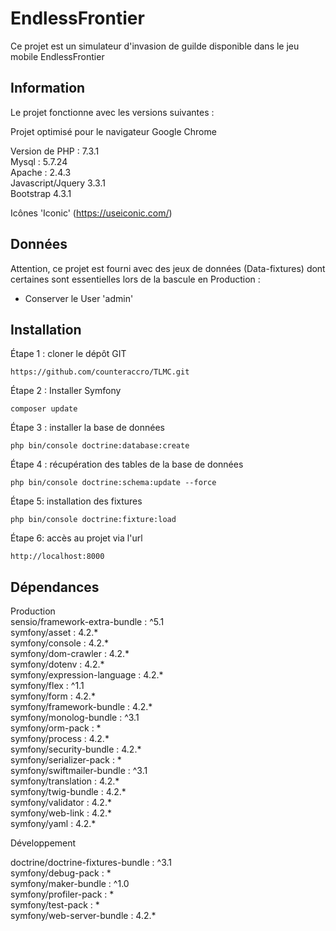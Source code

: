 # EndlessFrontier
Ce projet est un simulateur d'invasion de guilde disponible dans le jeu mobile EndlessFrontier

Information  
------------

Le projet fonctionne avec les versions suivantes :

Projet optimisé pour le navigateur Google Chrome

Version de PHP : 7.3.1  
Mysql : 5.7.24   
Apache : 2.4.3   
Javascript/Jquery 3.3.1  
Bootstrap 4.3.1  

Icônes 'Iconic' 
(https://useiconic.com/)


Données
------------

Attention, ce projet est fourni avec des jeux de données (Data-fixtures) dont certaines sont essentielles lors de la bascule en Production :
- Conserver le User 'admin'


Installation
------------

Étape 1 : cloner le dépôt GIT

`https://github.com/counteraccro/TLMC.git`

Étape 2 : Installer Symfony

`composer update`

Étape 3 : installer la base de données

`php bin/console doctrine:database:create`

Étape 4 : récupération des tables de la base de données

`php bin/console doctrine:schema:update --force`

Étape 5: installation des fixtures

`php bin/console doctrine:fixture:load`

Étape 6: accès au projet via l'url

`http://localhost:8000`


Dépendances
------------

Production  
sensio/framework-extra-bundle : ^5.1      
symfony/asset : 4.2.*      
symfony/console : 4.2.*      
symfony/dom-crawler : 4.2.*      
symfony/dotenv : 4.2.*      
symfony/expression-language : 4.2.*      
symfony/flex : ^1.1      
symfony/form : 4.2.*      
symfony/framework-bundle : 4.2.*      
symfony/monolog-bundle : ^3.1      
symfony/orm-pack : *      
symfony/process : 4.2.*      
symfony/security-bundle : 4.2.*      
symfony/serializer-pack : *      
symfony/swiftmailer-bundle : ^3.1      
symfony/translation : 4.2.*      
symfony/twig-bundle : 4.2.*      
symfony/validator : 4.2.*      
symfony/web-link : 4.2.*      
symfony/yaml : 4.2.*

Développement

doctrine/doctrine-fixtures-bundle : ^3.1      
symfony/debug-pack : *      
symfony/maker-bundle : ^1.0      
symfony/profiler-pack : *      
symfony/test-pack : *      
symfony/web-server-bundle : 4.2.*

